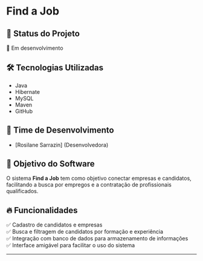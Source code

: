 # Find a Job  

## 📌 Status do Projeto  
🚧 Em desenvolvimento  

## 🛠 Tecnologias Utilizadas  
- Java  
- Hibernate  
- MySQL  
- Maven  
- GitHub  

## 👥 Time de Desenvolvimento  
- [Rosilane Sarrazin] (Desenvolvedora)  

## 🎯 Objetivo do Software  
O sistema **Find a Job** tem como objetivo conectar empresas e candidatos, facilitando a busca por empregos e a contratação de profissionais qualificados.  

## 🔥 Funcionalidades  
✅ Cadastro de candidatos e empresas  
✅ Busca e filtragem de candidatos por formação e experiência  
✅ Integração com banco de dados para armazenamento de informações  
✅ Interface amigável para facilitar o uso do sistema  

---
